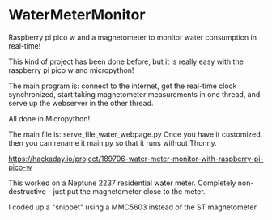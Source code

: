 # WaterMeterMonitor
Raspberry pi pico w and a magnetometer to monitor water consumption in real-time!

This kind of project has been done before, but it is really easy with the raspberry pi pico w and micropython!

The main program is: connect to the internet, get the real-time clock synchronized, start taking magnetometer measurements in one thread, and serve up the webserver in the other thread.

All done in Micropython!

The main file is: serve_file_water_webpage.py  Once you have it customized, then you can rename it main.py so that it runs without Thonny.


https://hackaday.io/project/189706-water-meter-monitor-with-raspberry-pi-pico-w

This worked on a Neptune 2237 residential water meter.  Completely non-destructive - just put the magnetometer close to the meter.

I coded up a "snippet" using a MMC5603 instead of the ST magnetometer.
